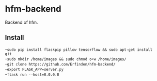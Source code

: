 # hfm-backend
Backend of hfm.

## Install
-`sudo pip install flaskpip pillow tensorflow && sudo apt-get install git` <br>
-`sudo mkdir /home/images && sudo chmod o+w /home/images/`<br>
-`git clone https://github.com/Erfinden/hfm-backend/`<br>
-`export FLASK_APP=server.py`<br>
-`flask run --host=0.0.0.0`<br>

